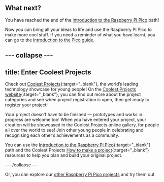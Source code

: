 ## What next?

You have reached the end of the [Introduction to the Raspberry Pi Pico](https://projects.raspberrypi.org/en/pathways/pico-intro) path!

Now you can bring all your ideas to life and use the Raspberry Pi Pico to make more cool stuff. If you need a reminder of what you have learnt, you can go to the [Introduction to the Pico guide](https://projects.raspberrypi.org/en/projects/introduction-to-the-pico).

--- collapse ---
---
title: Enter Coolest Projects
---

Check out [Coolest Projects](https://coolestprojects.org/){:target="_blank"}, the world’s leading technology showcase for young people! On the [Coolest Projects website](https://coolestprojects.org/){:target="_blank"}, you can find out more about the project categories and see when project registration is open, then get ready to register your project!

Your project doesn't have to be finished — prototypes and works in progress are welcome too! When you have entered your project, your creation will be showcased in the Coolest Projects online gallery, for people all over the world to see! Join other young people in celebrating and recognising each other’s achievements as a community.

You can use the [Introduction to the Raspberry Pi Pico](https://projects.raspberrypi.org/en/pathways/pico-intro){:target="_blank"} path and the Coolest Projects [How to make a project](https://coolestprojects.org/2020/03/31/how-to-make-a-project-workbook-and-additional-resources/){:target="_blank"} resources to help you plan and build your original project.

--- /collapse ---

Or, you can explore our [other Raspberry Pi Pico projects](https://projects.raspberrypi.org/en/projects?hardware%5B%5D=pico) and try them out.
